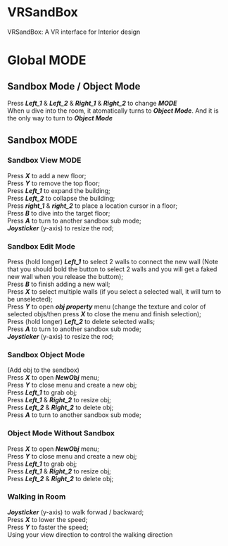 # VRSandBox
VRSandBox: A VR interface for Interior design

# Global MODE  
## Sandbox Mode / Object Mode  
Press ***Left_1*** & ***Left_2*** & ***Right_1*** & ***Right_2*** to change ***MODE***  
When u dive into the room, it atomatically turns to ***Object Mode***. And it is the only way to turn to ***Object Mode***  

## Sandbox MODE
### Sandbox View MODE
Press ***X*** to add a new floor;  
Press ***Y*** to remove the top floor;  
Press ***Left_1*** to expand the building;  
Press ***Left_2*** to collapse the building;  
Press ***right_1*** & ***right_2*** to place a location cursor in a floor;  
Press ***B*** to dive into the target floor;  
Press ***A*** to turn to another sandbox sub mode;  
***Joysticker*** (y-axis) to resize the rod;  

### Sandbox Edit Mode
Press (hold longer) ***Left_1*** to select 2 walls to connect the new wall (Note that you should bold the button to select 2 walls and you will get a faked new wall when you release the buttom);  
Press ***B*** to finish adding a new wall;  
Press ***X*** to select multiple walls (if you select a selected wall, it will turn to be unselected);  
Press ***Y*** to open ***obj property*** menu (change the texture and color of selected objs/then press ***X*** to close the menu and finish selection);  
Press (hold longer) ***Left_2*** to delete selected walls;  
Press ***A*** to turn to another sandbox sub mode;  
***Joysticker*** (y-axis) to resize the rod;  

### Sandbox Object Mode
(Add obj to the sendbox)  
Press ***X*** to open ***NewObj*** menu;  
Press ***Y*** to close menu and create a new obj;  
Press ***Left_1*** to grab obj;  
Press ***Left_1*** & ***Right_2*** to resize obj;  
Press ***Left_2*** & ***Right_2*** to delete obj;  
Press ***A*** to turn to another sandbox sub mode;  

### Object Mode Without Sandbox
Press ***X*** to open ***NewObj*** menu;  
Press ***Y*** to close menu and create a new obj;  
Press ***Left_1*** to grab obj;  
Press ***Left_1*** & ***Right_2*** to resize obj;  
Press ***Left_2*** & ***Right_2*** to delete obj;  

### Walking in Room
***Joysticker*** (y-axis) to walk forwad / backward;  
Press ***X*** to lower the speed;  
Press ***Y*** to faster the speed;  
Using your view direction to control the walking direction


